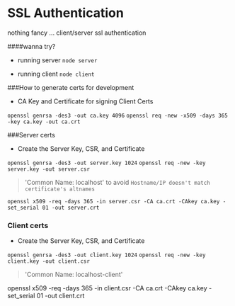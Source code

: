 # SSL Authentication
nothing fancy ...  client/server ssl authentication

####wanna try?
* running server
`node server`

* running client
`node client`

###How to generate certs for development
* CA Key and Certificate for signing Client Certs

`openssl genrsa -des3 -out ca.key 4096`
`openssl req -new -x509 -days 365 -key ca.key -out ca.crt`

###Server certs
* Create the Server Key, CSR, and Certificate

`openssl genrsa -des3 -out server.key 1024`
`openssl req -new -key server.key -out server.csr`

> 'Common Name: localhost' to avoid `Hostname/IP doesn't match certificate's altnames`

`openssl x509 -req -days 365 -in server.csr -CA ca.crt -CAkey ca.key -set_serial 01 -out server.crt`

### Client certs
* Create the Server Key, CSR, and Certificate

`openssl genrsa -des3 -out client.key 1024`
`openssl req -new -key client.key -out client.csr`

> 'Common Name: localhost-client'

openssl x509 -req -days 365 -in client.csr -CA ca.crt -CAkey ca.key -set_serial 01 -out client.crt

